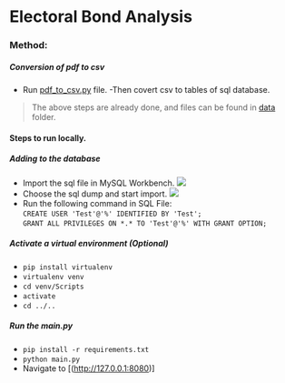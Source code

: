 # Electoral Bond Analysis 

### Method:
##### Conversion of pdf to csv 
- Run [pdf_to_csv.py](./pdf_to_csv.py) file.
-Then covert csv to tables of sql database.

> The above steps are already done, and files can be found in [data](./data/) folder.

#### Steps to run locally.
##### Adding to the database
- Import the sql file in MySQL Workbench. ![](https://i.imgur.com/I8Q0Jhv.png)
- Choose the sql dump and start import. ![](https://i.imgur.com/IdHYRDo.png)
- Run the following command in SQL File:<br>
  `CREATE USER 'Test'@'%' IDENTIFIED BY 'Test';`<br>
  `GRANT ALL PRIVILEGES ON *.* TO 'Test'@'%' WITH GRANT OPTION;`

##### Activate a virtual environment (Optional)
- `pip install virtualenv`
- `virtualenv venv`
- `cd venv/Scripts`
- `activate`
- `cd ../..`

##### Run the main.py
- `pip install -r requirements.txt`
- `python main.py`
- Navigate to [(http://127.0.0.1:8080)]
